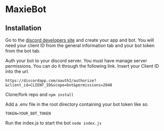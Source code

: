 # MaxieBot

## Installation
Go to the [discord developers site](https://discordapp.com/developers/applications/) and create your app and bot.
You will need your client ID from the general information tab and your bot token from the bot tab.

Auth your bot to your discord server. You must have manage server permissions.
You can do it through the following link. Insert your Client ID into the url.

`https://discordapp.com/oauth2/authorize?&client_id=CLIENT_ID&scope=bot&permissions=2048`

Clone/fork repo and `npm install`

Add a .env file in the root directory containing your bot token like so.

`TOKEN=YOUR_BOT_TOKEN`

Run the index.js to start the bot `node index.js`
